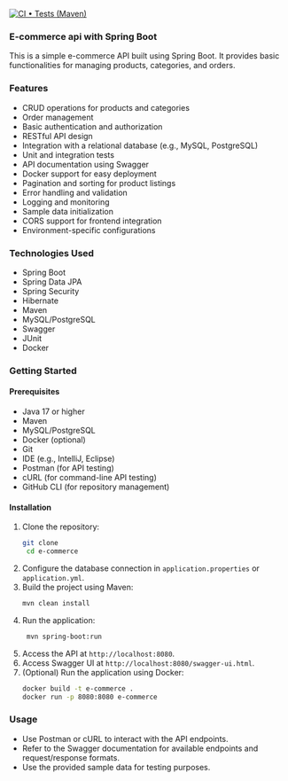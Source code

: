 [![CI • Tests (Maven)](https://github.com/jcheron/e-commerce/actions/workflows/ci-tests.yml/badge.svg)](https://github.com/jcheron/e-commerce/actions/workflows/ci-tests.yml)

### E-commerce api with Spring Boot
This is a simple e-commerce API built using Spring Boot. It provides basic functionalities for managing products, categories, and orders.

### Features
- CRUD operations for products and categories
- Order management
- Basic authentication and authorization
- RESTful API design
- Integration with a relational database (e.g., MySQL, PostgreSQL)
- Unit and integration tests
- API documentation using Swagger
- Docker support for easy deployment
- Pagination and sorting for product listings
- Error handling and validation
- Logging and monitoring
- Sample data initialization
- CORS support for frontend integration
- Environment-specific configurations

### Technologies Used
- Spring Boot
- Spring Data JPA
- Spring Security
- Hibernate
- Maven
- MySQL/PostgreSQL
- Swagger
- JUnit
- Docker

### Getting Started
#### Prerequisites
- Java 17 or higher
- Maven
- MySQL/PostgreSQL
- Docker (optional)
- Git
- IDE (e.g., IntelliJ, Eclipse)
- Postman (for API testing)
- cURL (for command-line API testing)
- GitHub CLI (for repository management)

#### Installation
1. Clone the repository:
   ```bash
   git clone
    cd e-commerce
    ```
2. Configure the database connection in `application.properties` or `application.yml`.
3. Build the project using Maven:
   ```bash
   mvn clean install
   ```
4. Run the application:
   ```bash
    mvn spring-boot:run
    ```
5. Access the API at `http://localhost:8080`.
6. Access Swagger UI at `http://localhost:8080/swagger-ui.html`.
7. (Optional) Run the application using Docker:
   ```bash
   docker build -t e-commerce .
   docker run -p 8080:8080 e-commerce
   ```
### Usage
- Use Postman or cURL to interact with the API endpoints.
- Refer to the Swagger documentation for available endpoints and request/response formats.
- Use the provided sample data for testing purposes.
